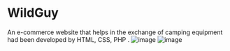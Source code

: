 # WildGuy
An e-commerce website that helps in the exchange of camping equipment had been developed by HTML, CSS, PHP .
![image](https://user-images.githubusercontent.com/80030744/192091962-5fef6cc9-069e-43d5-8213-c6b458ecd633.png)
![image](https://user-images.githubusercontent.com/80030744/192091999-ea97f16d-ae61-4d0a-8734-cf38f251c441.png)
